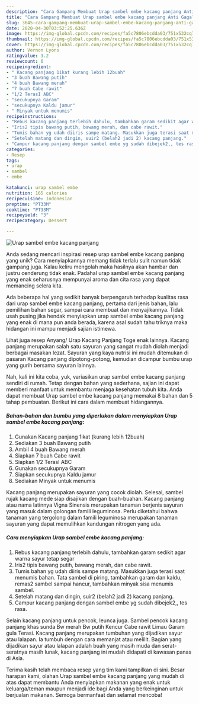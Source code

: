 ```yaml
---
description: "Cara Gampang Membuat Urap sambel embe kacang panjang Anti Gagal"
title: "Cara Gampang Membuat Urap sambel embe kacang panjang Anti Gagal"
slug: 3645-cara-gampang-membuat-urap-sambel-embe-kacang-panjang-anti-gagal
date: 2020-04-30T03:52:25.636Z
image: https://img-global.cpcdn.com/recipes/fa5c7806ebcdda03/751x532cq70/urap-sambel-embe-kacang-panjang-foto-resep-utama.jpg
thumbnail: https://img-global.cpcdn.com/recipes/fa5c7806ebcdda03/751x532cq70/urap-sambel-embe-kacang-panjang-foto-resep-utama.jpg
cover: https://img-global.cpcdn.com/recipes/fa5c7806ebcdda03/751x532cq70/urap-sambel-embe-kacang-panjang-foto-resep-utama.jpg
author: Vernon Lyons
ratingvalue: 3.2
reviewcount: 6
recipeingredient:
- " Kacang panjang 1ikat kurang lebih 12buah"
- "3 buah Bawang putih"
- "4 buah Bawang merah"
- "7 buah Cabe rawit"
- "1/2 TerasI ABC"
- "secukupnya Garam"
- "secukupnya Kaldu jamur"
- " Minyak untuk menumis"
recipeinstructions:
- "Rebus kacang panjang terlebih dahulu, tambahkan garam sedikit agar warna sayur tetap segar"
- "Iris2 tipis bawang putih, bawang merah, dan cabe rawit."
- "Tumis bahan yg udah diiris sampe matang. Masukkan juga terasi saat menumis bahan. Tata sambel di piring, tambahkan garam dan kaldu, remas2 sambel sampai hancur, tambahkan minyak sisa menumis sambel."
- "Setelah matang dan dingin, suir2 (belah2 jadi 2) kacang panjang."
- "Campur kacang panjang dengan sambel embe yg sudah dibejek2,, tes rasa."
categories:
- Resep
tags:
- urap
- sambel
- embe

katakunci: urap sambel embe 
nutrition: 165 calories
recipecuisine: Indonesian
preptime: "PT33M"
cooktime: "PT33M"
recipeyield: "3"
recipecategory: Dessert

---
```



![Urap sambel embe kacang panjang](https://img-global.cpcdn.com/recipes/fa5c7806ebcdda03/751x532cq70/urap-sambel-embe-kacang-panjang-foto-resep-utama.jpg)

Anda sedang mencari inspirasi resep urap sambel embe kacang panjang yang unik? Cara menyiapkannya memang tidak terlalu sulit namun tidak gampang juga. Kalau keliru mengolah maka hasilnya akan hambar dan justru cenderung tidak enak. Padahal urap sambel embe kacang panjang yang enak seharusnya mempunyai aroma dan cita rasa yang dapat memancing selera kita.

Ada beberapa hal yang sedikit banyak berpengaruh terhadap kualitas rasa dari urap sambel embe kacang panjang, pertama dari jenis bahan, lalu pemilihan bahan segar, sampai cara membuat dan menyajikannya. Tidak usah pusing jika hendak menyiapkan urap sambel embe kacang panjang yang enak di mana pun anda berada, karena asal sudah tahu triknya maka hidangan ini mampu menjadi sajian istimewa.

Lihat juga resep Anyang/ Urap Kacang Panjang Toge enak lainnya. Kacang panjang merupakan salah satu sayuran yang sangat mudah diolah menjadi berbagai masakan lezat. Sayuran yang kaya nutrisi ini mudah ditemukan di pasaran Kacang panjang dipotong-potong, kemudian dicampur bumbu urap yang gurih bersama sayuran lainnya.


Nah, kali ini kita coba, yuk, variasikan urap sambel embe kacang panjang sendiri di rumah. Tetap dengan bahan yang sederhana, sajian ini dapat memberi manfaat untuk membantu menjaga kesehatan tubuh kita. Anda dapat membuat Urap sambel embe kacang panjang memakai 8 bahan dan 5 tahap pembuatan. Berikut ini cara dalam membuat hidangannya.

<!--inarticleads1-->

##### Bahan-bahan dan bumbu yang diperlukan dalam menyiapkan Urap sambel embe kacang panjang:

1. Gunakan  Kacang panjang 1ikat (kurang lebih 12buah)
1. Sediakan 3 buah Bawang putih
1. Ambil 4 buah Bawang merah
1. Siapkan 7 buah Cabe rawit
1. Siapkan 1/2 TerasI ABC
1. Gunakan secukupnya Garam
1. Siapkan secukupnya Kaldu jamur
1. Sediakan  Minyak untuk menumis


Kacang panjang merupakan sayuran yang cocok diolah. Selesai, sambel rujak kacang mede siap disajikan dengan buah-buahan. Kacang panjang atau nama latinnya Vigna Sinensis merupakan tanaman berjenis sayuran yang masuk dalam golongan famili leguminosa. Perlu diketahui bahwa tanaman yang tergolong dalam famili leguminosa merupakan tanaman sayuran yang dapat memulihkan kandungan nitrogen yang ada. 

<!--inarticleads2-->

##### Cara menyiapkan Urap sambel embe kacang panjang:

1. Rebus kacang panjang terlebih dahulu, tambahkan garam sedikit agar warna sayur tetap segar
1. Iris2 tipis bawang putih, bawang merah, dan cabe rawit.
1. Tumis bahan yg udah diiris sampe matang. Masukkan juga terasi saat menumis bahan. Tata sambel di piring, tambahkan garam dan kaldu, remas2 sambel sampai hancur, tambahkan minyak sisa menumis sambel.
1. Setelah matang dan dingin, suir2 (belah2 jadi 2) kacang panjang.
1. Campur kacang panjang dengan sambel embe yg sudah dibejek2,, tes rasa.


Selain kacang panjang untuk pencok, leunca juga. Sambel pencok kacang panjang khas sunda Bw merah Bw putih Kencur Cabe rawit Limau Garam gula Terasi. Kacang panjang merupakan tumbuhan yang dijadikan sayur atau lalapan. Ia tumbuh dengan cara memanjat atau melilit. Bagian yang dijadikan sayur atau lalapan adalah buah yang masih muda dan serat-seratnya masih lunak, kacang panjang ini mudah didapati di kawasan panas di Asia. 

Terima kasih telah membaca resep yang tim kami tampilkan di sini. Besar harapan kami, olahan Urap sambel embe kacang panjang yang mudah di atas dapat membantu Anda menyiapkan makanan yang enak untuk keluarga/teman maupun menjadi ide bagi Anda yang berkeinginan untuk berjualan makanan. Semoga bermanfaat dan selamat mencoba!
